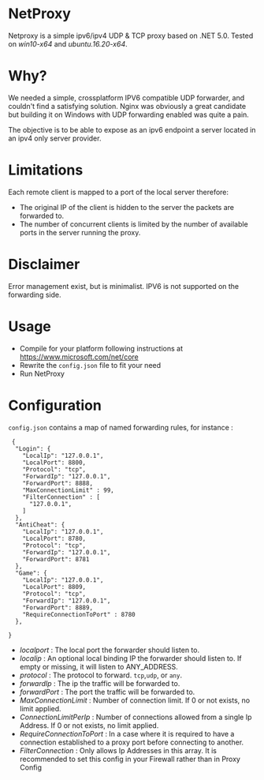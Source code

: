 NetProxy
========

Netproxy is a simple ipv6/ipv4 UDP & TCP proxy based on .NET 5.0.
Tested on *win10-x64* and *ubuntu.16.20-x64*.

Why? 
====
We needed a simple, crossplatform IPV6 compatible UDP forwarder, and couldn't find a satisfying solution. 
Nginx was obviously a great candidate but building it on Windows with UDP forwarding enabled was quite a pain.

The objective is to be able to expose as an ipv6 endpoint a server located in an ipv4 only server provider.

Limitations
===========
Each remote client is mapped to a port of the local server therefore:
- The original IP of the client is hidden to the server the packets are forwarded to.
- The number of concurrent clients is limited by the number of available ports in the server running the proxy.

Disclaimer
==========
Error management exist, but is minimalist. IPV6 is not supported on the forwarding side.

Usage
=====
- Compile for your platform following instructions at https://www.microsoft.com/net/core
- Rewrite the `config.json` file to fit your need
- Run NetProxy

Configuration
=============
`config.json` contains a map of named forwarding rules, for instance :


     {
      "Login": {
        "LocalIp": "127.0.0.1",
        "LocalPort": 8800,
        "Protocol": "tcp",
        "ForwardIp": "127.0.0.1",
        "ForwardPort": 8888,
        "MaxConnectionLimit" : 99,
        "FilterConnection" : [
          "127.0.0.1",
        ]
      },
      "AntiCheat": {
        "LocalIp": "127.0.0.1",
        "LocalPort": 8780,
        "Protocol": "tcp",
        "ForwardIp": "127.0.0.1",
        "ForwardPort": 8781
      },
      "Game": {
        "LocalIp": "127.0.0.1",
        "LocalPort": 8809,
        "Protocol": "tcp",
        "ForwardIp": "127.0.0.1",
        "ForwardPort": 8889,
        "RequireConnectionToPort" : 8780
      },
      
    }

- *localport* : The local port the forwarder should listen to.
- *localip* : An optional local binding IP the forwarder should listen to. If empty or missing, it will listen to ANY_ADDRESS.
- *protocol* : The protocol to forward. `tcp`,`udp`, or `any`.
- *forwardIp* : The ip the traffic will be forwarded to.
- *forwardPort* : The port the traffic will be forwarded to.
- *MaxConnectionLimit* : Number of connection limit. If 0 or not exists, no limit applied.
- *ConnectionLimitPerIp* : Number of connections allowed from a single Ip Address. If 0 or not exists, no limit applied.
- *RequireConnectionToPort* : In a case where it is required to have a connection established to a proxy port before connecting to another.
- *FilterConnection* : Only allows Ip Addresses in this array. It is recommended to set this config in your Firewall rather than in Proxy Config
